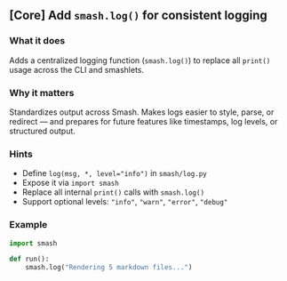 ## [Core] Add `smash.log()` for consistent logging

### What it does

Adds a centralized logging function (`smash.log()`) to replace all `print()` usage across the CLI and smashlets.

### Why it matters

Standardizes output across Smash. Makes logs easier to style, parse, or redirect — and prepares for future features like timestamps, log levels, or structured output.

### Hints

- Define `log(msg, *, level="info")` in `smash/log.py`
- Expose it via `import smash`
- Replace all internal `print()` calls with `smash.log()`
- Support optional levels: `"info"`, `"warn"`, `"error"`, `"debug"`

### Example

```python
import smash

def run():
    smash.log("Rendering 5 markdown files...")
```
